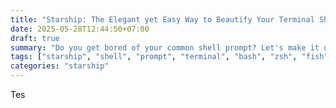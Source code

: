 ```yaml
---
title: "Starship: The Elegant yet Easy Way to Beautify Your Terminal Shell Prompt"
date: 2025-05-28T12:44:50+07:00
draft: true
summary: "Do you get bored of your common shell prompt? Let's make it up with Starship!"
tags: ["starship", "shell", "prompt", "terminal", "bash", "zsh", "fish"]
categories: "starship"
---
```


Tes
